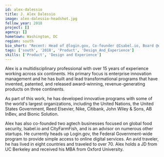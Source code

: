 ```yaml
---
id: alex-dalessio
title: J. Alex Dalessio
image: alex-dalessio-headshot.jpg
fellow_year: 2018
project: []
agency: []
hometown: Washington, DC
region: south
bio_short: "Recent: Head of @login.gov, Co-founder @Isabel.io, Board @equalit.ie, Advisor @massivesci, Builder @Bionicsolution. Past: Led innovation in 5+ Fortune 500, JD from UC Berkeley, MBA from Oxford."
tags: ['south', '2018', 'Product', 'Design_And_Experience']
skills: ['Product', 'Design and Experience']
---
```


Alex is a multidisciplinary professional with over 15 years of experience working across six continents. His primary focus is enterprise innovation management and he has built and lead transformational programs that have invented, patented, and released award-winning, revenue-generating products on three continents.

As part of this work, he has developed innovative programs with some of the world's largest organizations, including the United Nations, the United States Government, Reed Elsevier, Nike, Citibank, John Wiley & Sons, AB InBev, and Bionic Solution.

Alex has also co-founded two agtech businesses focused on global food security, Isabel.io and CityFarmFish, and is an advisor on numerous other startups. He currently heads up Login.gov, the Federal Government-wide program to provide simple access to online digital services. An avid traveler, he has lived in eight countries and traveled to over 70. Alex holds a JD from UC Berkeley and received his MBA from Oxford University.
